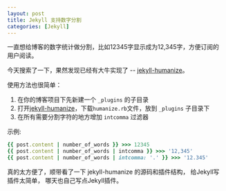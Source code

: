 ```yaml
---
layout: post
title: Jekyll 支持数字分割
categories: [Jekyll]
---
```


一直想给博客的数字统计做分割，比如12345字显示成为12,345字，方便订阅的用户阅读。

今天搜索了一下，果然发现已经有大牛实现了 -- [jekyll-humanize](https://github.com/23maverick23/jekyll-humanize)。

使用方法也很简单：
1. 在你的博客项目下先新建一个 ```_plugins``` 的子目录
2. 打开[jekyll-humanize](https://github.com/23maverick23/jekyll-humanize)，下载```humanize.rb```文件，放到 ```_plugins``` 子目录下
3. 在所有需要分割字符的地方增加 ```intcomma``` 过滤器

示例:
```ruby
{{ post.content | number_of_words }} >>> 12345
{{ post.content | number_of_words | intcomma }} >>> '12,345'
{{ post.content | number_of_words | intcomma: '.' }} >>> '12.345'
```

真的太方便了，顺带看了一下 jekyll-humanize 的源码和插件结构， 给Jekyll写插件太简单， 哪天也自己写点Jekyll插件。
